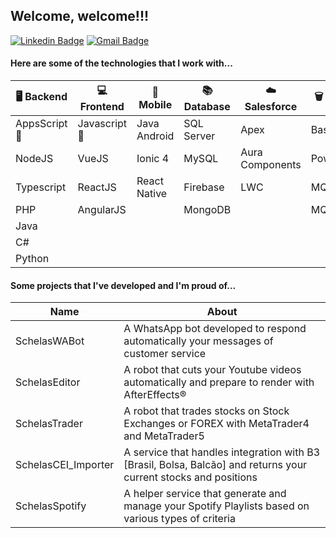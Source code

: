 ## Welcome, welcome!!!

[![Linkedin Badge](https://img.shields.io/badge/-LinkedIn-blue?style=flat-square&logo=Linkedin&logoColor=white&link=https://www.linkedin.com/in/wiltencirdgarcia/)](https://www.linkedin.com/in/wiltencirdgarcia/)
[![Gmail Badge](https://img.shields.io/badge/-Gmail-c14438?style=flat-square&logo=Gmail&logoColor=white&link=mailto:wiltencir@gmail.com)](mailto:wiltencir@gmail.com)

#### Here are some of the technologies that I work with...

| :desktop_computer: Backend | :computer: Frontend | :iphone: Mobile | :books: Database | :cloud: Salesforce | :wastebasket: Others |
| --- | --- | --- | --- | --- | --- |
| AppsScript :star2: | Javascript :star2: | Java Android  | SQL Server  | Apex | Bash |
| NodeJS | VueJS | Ionic 4  | MySQL  | Aura Components | Powershell
| Typescript | ReactJS | React Native  | Firebase  | LWC | MQL5 |
| PHP | AngularJS | | MongoDB | | MQL4 |
| Java ||
| C#  ||
| Python  ||


#### Some projects that I've developed and I'm proud of...
| Name | About |
| --- | --- |
| SchelasWABot | A WhatsApp bot developed to respond automatically your messages of customer service |
| SchelasEditor | A robot that cuts your Youtube videos automatically and prepare to render with AfterEffects® |
| SchelasTrader | A robot that trades stocks on Stock Exchanges or FOREX with MetaTrader4 and MetaTrader5 |
| SchelasCEI_Importer | A service that handles integration with B3 [Brasil, Bolsa, Balcão] and returns your current stocks and positions |
| SchelasSpotify | A helper service that generate and manage your Spotify Playlists based on various types of criteria |

<!--
- SchelasWABot: A WhatsApp bot developed to respond automatically your messages of customer service
- SchelasEditor: A robot to edit your Youtube videos automatically and prepare to render with AfterEffects®
- SchelasTrader: A robot that trades stocks on Stock Exchanges or FOREX with MetaTrader4 and MetaTrader5.
- SchelasCEI_Importer: A service that handles integration with B3 [Brasil, Bolsa, Balcão] and returns your current stocks and positions.
- SchelasSpotify: A helper service that can generate and manage your Spotify Playlists.
-->
 <!--
**WiltencirDG/WiltencirDG** is a ✨ _special_ ✨ repository because its `README.md` (this file) appears on your GitHub profile.

Here are some ideas to get you started:

- 🔭 I’m currently working on ...
- 🌱 I’m currently learning ...
- 👯 I’m looking to collaborate on ...
- 🤔 I’m looking for help with ...
- 💬 Ask me about ...

- 😄 Pronouns: ...
- ⚡ Fun fact: ...
-->
